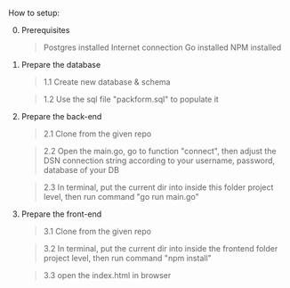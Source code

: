 How to setup:

0. Prerequisites
    > Postgres installed
    > Internet connection
    > Go installed
    > NPM installed

1. Prepare the database
    > 1.1 Create new database & schema

    > 1.2 Use the sql file "packform.sql" to populate it

    
2. Prepare the back-end
    > 2.1 Clone from the given repo

    > 2.2 Open the main.go, go to function "connect", then adjust the DSN connection string according to your username, password, database of your DB

    > 2.3 In terminal, put the current dir into inside this folder project level, then run command "go run main.go"

3. Prepare the front-end
    > 3.1 Clone from the given repo

    > 3.2 In terminal, put the current dir into inside the frontend folder project level, then run command "npm install"

    > 3.3 open the index.html in browser